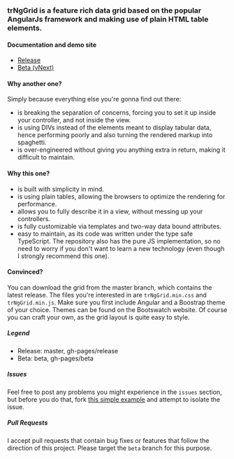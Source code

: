 ### trNgGrid is a feature rich data grid based on the popular AngularJs framework and making use of plain HTML table elements.

#### Documentation and demo site
 - [Release](http://moonstorm.github.io/trNgGrid/release)
 - [Beta (vNext)](http://moonstorm.github.io/trNgGrid/beta)


#### Why another one?

Simply because everything else you're gonna find out there:
- is breaking the separation of concerns, forcing you to set it up inside your controller, and not inside the view.
- is using DIVs instead of the elements meant to display tabular data, hence performing poorly and also turning the rendered markup into spaghetti.
- is over-engineered without giving you anything extra in return, making it difficult to maintain.

#### Why this one?
- is built with simplicity in mind.
- is using plain tables, allowing the browsers to optimize the rendering for performance.
- allows you to fully describe it in a view, without messing up your controllers.
- is fully customizable via templates and two-way data bound attributes.
- easy to maintain, as its code was written under the type safe TypeScript. The repository also has the pure JS implementation, so no need to worry if you don't want to learn a new technology (even though I strongly recommend this one).

#### Convinced?
You can download the grid from the master branch, which contains the latest release. 
The files you're interested in are `trNgGrid.min.css` and `trNgGrid.min.js`. 
Make sure you first include Angular and a Boostrap theme of your choice. 
Themes can be found on the Bootswatch website. 
Of course you can craft your own, as the grid layout is quite easy to style.

##### Legend
- Release: master, gh-pages/release
- Beta: beta, gh-pages/beta

##### Issues
 Feel free to post any problems you might experience in the `issues` section, but before you do that, fork [this simple example](http://jsfiddle.net/MoonStorm/pkuca2f8/) and attempt to isolate the issue.

##### Pull Requests
 I accept pull requests that contain bug fixes or features that follow the direction of this project. Please target the `beta` branch for this purpose.  
 
